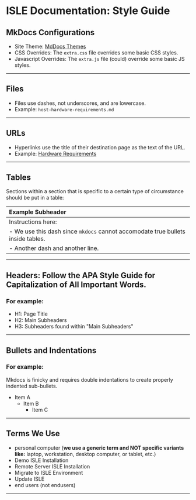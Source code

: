# ISLE Documentation: Style Guide

## MkDocs Configurations
- Site Theme: [MdDocs Themes](https://www.mkdocs.org/user-guide/styling-your-docs/#built-in-themes)
- CSS Overrides: The `extra.css` file overrides some basic CSS styles.
- Javascript Overrides: The `extra.js` file (could) override some basic JS styles.

---

## Files
- Files use dashes, not underscores, and are lowercase.
- Example: `host-hardware-requirements.md`

---

## URLs
- Hyperlinks use the title of their destination page as the text of the URL.
- Example: [Hardware Requirements](../install/host-hardware-requirements.md)

---

## Tables
Sections within a section that is specific to a certain type of circumstance should be put in a table:

| Example Subheader |
| :-------------      |
| Instructions here: |
| - We use this dash since `mkdocs` cannot accomodate true bullets inside tables. |
| - Another dash and another line. |

---

## Headers: Follow the APA Style Guide for Capitalization of All Important Words.
### For example:
- H1: Page Title
- H2: Main Subheaders
- H3: Subheaders found within "Main Subheaders"

---

## Bullets and Indentations
### For example:
Mkdocs is finicky and requires double indentations to create properly indented sub-bullets.

* Item A
    * Item B
    	* Item C

---

## Terms We Use
- personal computer (**we use a generic term and NOT specific variants like:** laptop, workstation, desktop computer, or tablet, etc.)
- Demo ISLE Installation
- Remote Server ISLE Installation
- Migrate to ISLE Environment
- Update ISLE
- end users (not endusers)

---
